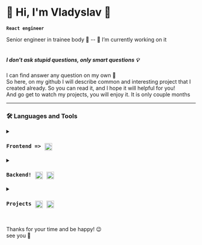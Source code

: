 # 👀 Hi, I'm Vladyslav 👋
**`React engineer`**
<br/>

Senior engineer in trainee body 🤫 -- 🔭 I’m currently working on it</br><br/>


##### I don't ask stupid questions, only smart questions 💡

I can find answer any question on my own 🦾 <br/>
So here, on my github I will describe common and interesting project that I created already. So you can read it, and I hope it will helpful for you!</br> And go get to watch my projects, you will enjoy it. It is  only couple months

---

### 🛠 Languages and Tools


<details>
 <summary><h3 style="display: flex;"><code>Frontend =></code><img alt="Java" width="20px" style="padding-right:10px; padding-left:10px;" src="https://cdn.jsdelivr.net/gh/devicons/devicon/icons/react/react-original.svg" /></h3></summary>
 
<p>Main set React-Redux</br>Fetching, and render data, create apps.</br>Had practice with:</br>
<code>react-redux, styled-components, TailWind, socket.io</code></p></br>



<h3>React</h3>
<p>React-router, reactHooks, Context, LocalStorage, tailwind styles app: todos, posts, async fetches</br>Pagination </br>Authentication</br>validation forms</br>animations</p></br></br>



<h3>Redux</h3>
<p>Some good experience work with Redux, Redux/toolkit:</br>thunk </br>RTQ</br>Redux/saga</p></br></br>



<h3>HTML,CSS</h3>
<p>Standart skills about this, query breackpoints, validations, animations, adaptive layouts,understanding of HTML semantic.</p></br>
</details>




<details>
 <summary><h3 style="display: flex;"><code>Backend!</code><img alt="Java" width="20px" style="padding-right:10px; padding-left:10px;" src="https://cdn.jsdelivr.net/gh/devicons/devicon/icons/javascript/javascript-original.svg" /><img width="20px" style="padding-right:10px;" src="https://cdn.jsdelivr.net/gh/devicons/devicon/icons/nodejs/nodejs-original-wordmark.svg" /></h3></summary>
 
 
<p>I have experience in creating Rest-API and full CRUD functionality with Node, MongoDB, some knowlenge about mySQL</br></br></p>



<h3>JavaScript</h3>
<code>Good experience work with collections, arrays/object methods.</code></br></br>



<h3>NodeJs</h3>
<code>Express, mongoose, bcrypt,jwt-tokens, cors, dotenv and another. </code></br></br>



<h3>MongoDB</h3>
<p>Some practice with it, and with node-mongoose</p></br>



<h3>MySql </h3>
<p>Some practice with structure and proecting collections</p></br></br>
</details>






<details>
 <summary><h3 style="display: flex;"><code>Projects</code><img alt="Java" width="20px" style="padding-right:10px; padding-left:10px;" src="https://cdn.jsdelivr.net/gh/devicons/devicon/icons/react/react-original.svg" /><img width="20px" style="padding-right:10px;" src="https://cdn.jsdelivr.net/gh/devicons/devicon/icons/nodejs/nodejs-original-wordmark.svg" /></h3></summary>

 <p>I had strong practice with mentor and couple interesting test tasks from different companies 🦾!</p><br/><br/><br/>

 

<h3>React app google-auth(firebase)</h3>
<code>React/redux-toolkit app with google/firebase auth</code>
<p>Use react, redux-toolkit stack, outentication with firebase with google and mail. Tailwind styling.
<br/>https://github.com/VladyslavProtchenko/OnlineShop-google-auth</p></br>




<h3>React online-shop Material-UI</h3>
<code>React/redux-toolkit app, Material-UI style</code>
<p>Use react, redux-toolkit query stack, Paggination/filters on Material-UI and some Tailwind styles.
<br/>https://github.com/VladyslavProtchenko/OnlineShop-google-auth</p></br>




<h3>Star Wars app</h3>
<code>React-redux app about star wars movie</code>
<p>Use react, RTQ stack, work with async queries, with json data, render pages. Tailwind styling.<br/><br/> 
without-redux:
<br/>https://github.com/VladyslavProtchenko/star-wars<br/>
redux:
<br/>https://github.com/VladyslavProtchenko/REDUX-WARS</p></br>




<h3>MERN</h3>
<code>Frontend: React-redux, Backend:Node, express, mongoDB </code>
<p>MERN, Mongo-Express-React-Node, RTQ stack, I created server on Express with node, hashData, JWT access, refresh tokens, middlewares. Frontend simple pages about authentification.<br/>
<br/>https://github.com/VladyslavProtchenko/React-JS-Node-JS-Authentification</p></br>




<h3>Render posts</h3>
<p>Page with rendered posts in clear javascript, using just JS :)</p>
<br/>https://github.com/VladyslavProtchenko/RENDER-POSTS</br></br>
</details>
<br />






Thanks for your time and be happy! 😉
</br>see you 🙌
</br>
